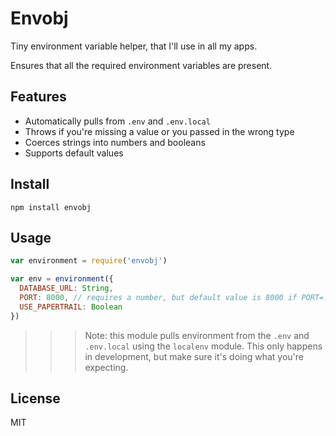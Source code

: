 # Envobj

Tiny environment variable helper, that I'll use in all my apps.

Ensures that all the required environment variables are present.

## Features

- Automatically pulls from `.env` and `.env.local`
- Throws if you're missing a value or you passed in the wrong type
- Coerces strings into numbers and booleans
- Supports default values

## Install

```
npm install envobj
```

## Usage

```js
var environment = require('envobj')

var env = environment({
  DATABASE_URL: String,
  PORT: 8000, // requires a number, but default value is 8000 if PORT=... is undefined
  USE_PAPERTRAIL: Boolean
})
```

>>> Note: this module pulls environment from the `.env` and `.env.local` using the `localenv` module.
This only happens in development, but make sure it's doing what you're expecting.

## License

MIT
